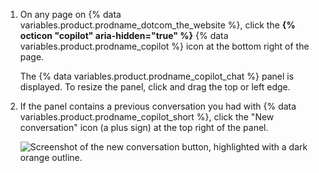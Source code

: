 1. On any page on {% data variables.product.prodname_dotcom_the_website %}, click the **{% octicon "copilot" aria-hidden="true" %}** {% data variables.product.prodname_copilot %} icon at the bottom right of the page.

   The {% data variables.product.prodname_copilot_chat %} panel is displayed. To resize the panel, click and drag the top or left edge.

1. If the panel contains a previous conversation you had with {% data variables.product.prodname_copilot_short %}, click the "New conversation" icon (a plus sign) at the top right of the panel.

   ![Screenshot of the new conversation button, highlighted with a dark orange outline.](/assets/images/help/copilot/chat-new-conversation-button.png)
